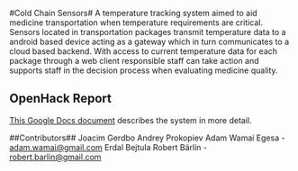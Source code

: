 #Cold Chain Sensors#
A temperature tracking system aimed to aid medicine transportation when temperature requirements are critical. Sensors located in transportation packages transmit temperature data to a android based device acting as a gateway which in turn communicates to a cloud based backend. With access to current temperature data for each package through a web client responsible staff can take action and supports staff in the decision process when evaluating medicine quality.

## OpenHack Report ##
[This Google Docs document](https://docs.google.com/document/d/1eNTOSsHljSp7vjtMxiIPF3Tyjig8NbwhaQ9ND72SyC8/edit?usp=sharing) describes the system in more detail.

##Contributors##
Joacim Gerdbo
Andrey Prokopiev
Adam Wamai Egesa - adam.wamai@gmail.com
Erdal Bejtula
Robert Bärlin - robert.barlin@gmail.com



